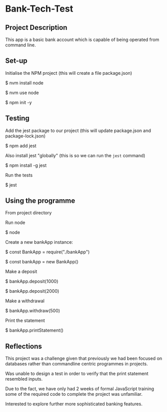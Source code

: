 # Bank-Tech-Test


## Project Description

This app is a basic bank account which is capable of being operated from command line. 

## Set-up

Initialise the NPM project (this will create a file package.json)

$ nvm install node

$ nvm use node

$ npm init -y

## Testing

Add the jest package to our project (this will update package.json and package-lock.json)

$ npm add jest

Also install jest "globally" (this is so we can run the `jest` command)

$ npm install -g jest

Run the tests

$ jest

## Using the programme

From project directory

Run node

$ node

Create a new bankApp instance:

$ const BankApp = require("./bankApp")

$ const bankApp = new BankApp()

Make a deposit

$ bankApp.deposit(1000) 

$ bankApp.deposit(2000) 

Make a withdrawal

$ bankApp.withdraw(500) 

Print the statement

$ bankApp.printStatement()

## Reflections

This project was a challenge given that previously we had been focused on databases rather than commandline centric programmes in projects.

Was unable to design a test in order to verify that the print statement resembled inputs.

Due to the fact, we have only had 2 weeks of formal JavaScript training some of the required code to complete the project was unfamiliar. 

Interested to explore further more sophisticated banking features. 




